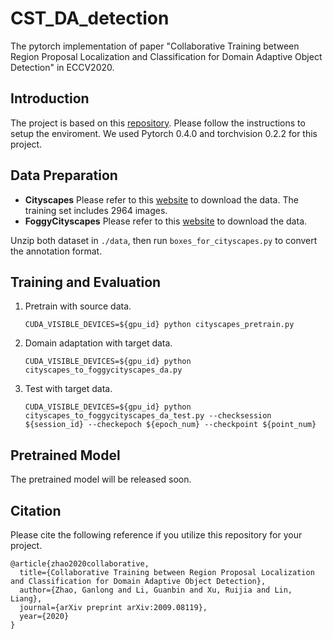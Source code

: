 
# CST_DA_detection



The pytorch implementation of paper "Collaborative Training between Region Proposal Localization and Classification for Domain Adaptive Object Detection" in ECCV2020.



## Introduction

The project is based on this [repository](https://github.com/jwyang/faster-rcnn.pytorch). Please follow the instructions to setup the enviroment. We used Pytorch 0.4.0 and torchvision 0.2.2 for this project.



## Data Preparation

- **Cityscapes** Please refer to this [website](https://www.cityscapes-dataset.com/) to download the data. The training set includes 2964 images.
- **FoggyCityscapes** Please refer to this [website](https://www.cityscapes-dataset.com/) to download the data.

Unzip both dataset in `./data`, then run `boxes_for_cityscapes.py` to convert the annotation format.



## Training and Evaluation

1. Pretrain with source data.

   `CUDA_VISIBLE_DEVICES=${gpu_id} python cityscapes_pretrain.py`

2. Domain adaptation with target data.

   `CUDA_VISIBLE_DEVICES=${gpu_id} python cityscapes_to_foggycityscapes_da.py`

3. Test with target data.

   `CUDA_VISIBLE_DEVICES=${gpu_id} python cityscapes_to_foggycityscapes_da_test.py --checksession ${session_id} --checkepoch ${epoch_num} --checkpoint ${point_num}`

   

## Pretrained Model

The pretrained model will be released soon.



## Citation

Please cite the following reference if you utilize this repository for your project.

```
@article{zhao2020collaborative,
  title={Collaborative Training between Region Proposal Localization and Classification for Domain Adaptive Object Detection},
  author={Zhao, Ganlong and Li, Guanbin and Xu, Ruijia and Lin, Liang},
  journal={arXiv preprint arXiv:2009.08119},
  year={2020}
}
```

